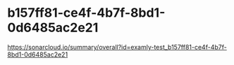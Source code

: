 # b157ff81-ce4f-4b7f-8bd1-0d6485ac2e21
https://sonarcloud.io/summary/overall?id=examly-test_b157ff81-ce4f-4b7f-8bd1-0d6485ac2e21
